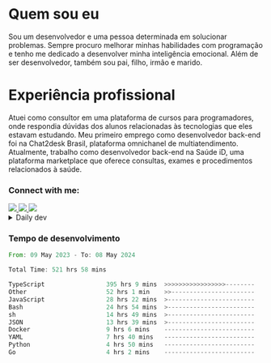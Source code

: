# Quem sou eu
Sou um desenvolvedor e uma pessoa determinada em solucionar problemas. Sempre procuro melhorar minhas habilidades com programação e tenho me dedicado a desenvolver minha inteligência emocional. Além de ser desenvolvedor, também sou pai, filho, irmão e marido.

# Experiência profissional
Atuei como consultor em uma plataforma de cursos para programadores, onde respondia dúvidas dos alunos relacionadas às tecnologias que eles estavam estudando.
Meu primeiro emprego como desenvolvedor back-end foi na Chat2desk Brasil, plataforma omnichanel de multiatendimento.
Atualmente, trabalho como desenvolvedor back-end na Saúde iD, uma plataforma marketplace que oferece consultas, exames e procedimentos relacionados à saúde.

### Connect with me:
<a href="https://www.linkedin.com/in/theusmoreira" target="_blank" >
<img src="https://img.shields.io/badge/linkedin-%230077B5.svg?&style=for-the-badge&logo=linkedin&logoColor=white ">
</a>
<a href="https://www.instagram.com/matheus.s.moreira/" target="_blank">
<img src="https://img.shields.io/badge/instagram-%23E4405F.svg?&style=for-the-badge&logo=instagram&logoColor=white">
</a>
<a href="mailto:matheussm301@gmail.com"  target="_blank">
<img src="https://img.shields.io/badge/gmail-%23E4405F.svg?&style=for-the-badge&logo=gmail&logoColor=white">
</a>


<details>
  <summary>Daily dev </summary>
<p>
  <a href="https://app.daily.dev/matheussantos"><img src="https://github.com/matheus-santos-moreira/matheus-santos-moreira/blob/master/devcard.svg" width="200" alt="Matheus Santos's Dev Card"/></a>
 </p>
</details>

<h3>Tempo de desenvolvimento</h3>

<!--START_SECTION:waka-->

```rust
From: 09 May 2023 - To: 08 May 2024

Total Time: 521 hrs 58 mins

TypeScript                 395 hrs 9 mins  >>>>>>>>>>>>>>>>>--------   68.84 %
Other                      52 hrs 1 min    >>-----------------------   09.06 %
JavaScript                 28 hrs 22 mins  >------------------------   04.94 %
Bash                       24 hrs 54 mins  >------------------------   04.34 %
sh                         14 hrs 49 mins  >------------------------   02.58 %
JSON                       13 hrs 39 mins  >------------------------   02.38 %
Docker                     9 hrs 6 mins    -------------------------   01.59 %
YAML                       7 hrs 40 mins   -------------------------   01.34 %
Python                     4 hrs 50 mins   -------------------------   00.84 %
Go                         4 hrs 2 mins    -------------------------   00.70 %
```

<!--END_SECTION:waka-->
